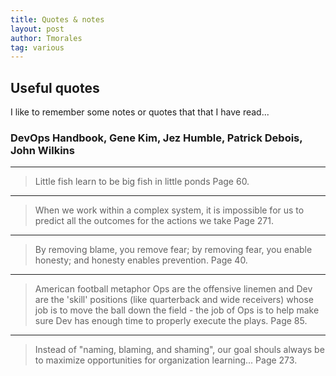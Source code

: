 ```yaml
---
title: Quotes & notes
layout: post
author: Tmorales
tag: various
---
```

## Useful quotes

I like to remember some notes or quotes that that I have read...

### DevOps Handbook, Gene Kim, Jez Humble, Patrick Debois, John Wilkins
---
> Little fish learn to be big fish in little ponds
> Page 60.
---
> When we work within a complex system, it is impossible for us to predict all the outcomes for the actions we take
> Page 271.
---
> By removing blame, you remove fear; by removing fear, you enable honesty; and honesty enables prevention.
> Page 40.
---
> American football metaphor
> Ops are the offensive linemen and Dev are the 'skill' positions (like quarterback and wide receivers) whose job is to move the ball down the field - the job of Ops is to help make sure Dev has enough time to properly execute the plays.
> Page 85.
---
> Instead of "naming, blaming, and shaming", our goal shouls always be to maximize opportunities for organization learning...
> Page 273.